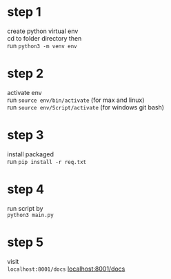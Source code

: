 # step 1 
create python virtual env  <br>
cd to folder directory then <br>
run `python3 -m venv env`

# step 2
activate env <br>
run `source env/bin/activate`  (for max and linux) <br>
run `source env/Script/activate` (for windows git bash)


# step 3
install packaged <br>
run `pip install -r req.txt`
 
# step 4 
run script by <br>
`python3 main.py`

# step 5
visit <br>
`localhost:8001/docs`
[localhost:8001/docs](localhost:8001/docs)


